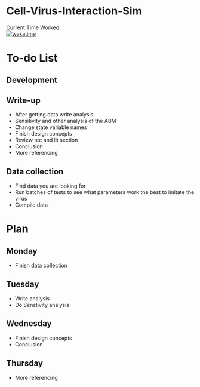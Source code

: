 # Cell-Virus-Interaction-Sim
Current Time Worked: \
[![wakatime](https://wakatime.com/badge/user/f35eb4e7-f40f-4f52-83ec-797025bb7666/project/8908e463-958e-407d-b108-a57c126a2ae9.svg)](https://wakatime.com/badge/user/f35eb4e7-f40f-4f52-83ec-797025bb7666/project/8908e463-958e-407d-b108-a57c126a2ae9)

# To-do List

## Development


## Write-up
- After getting data write analysis
- Sensitivity and other analysis of the ABM
- Change state variable names
- Finish design concepts
- Review tec and lit section
- Conclusion
- More referencing


## Data collection
- Find data you are looking for
- Run batches of tests to see what parameters work the best to imitate the virus
- Compile data

# Plan 
## Monday
- Finish data collection

## Tuesday
- Write analysis
- Do Senstivity analysis

## Wednesday
- Finish design concepts
- Conclusion

## Thursday
- More referencing
